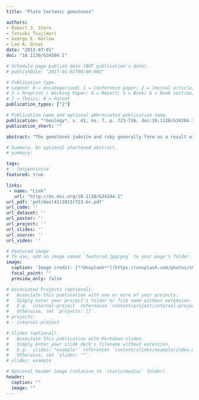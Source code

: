 ```yaml
---
title: "Plate tectonic gemstones"

authors:
- Robert J. Stern
- Tatsuki Tsujimori
- George E. Harlow
- Lee A. Groat
date: "2013-07-01"
doi: "10.1130/G34204.1"

# Schedule page publish date (NOT publication's date).
# publishDate: "2017-01-01T00:00:00Z"

# Publication type.
# Legend: 0 = Uncategorized; 1 = Conference paper; 2 = Journal article;
# 3 = Preprint / Working Paper; 4 = Report; 5 = Book; 6 = Book section;
# 7 = Thesis; 8 = Patent
publication_types: ["2"]

# Publication name and optional abbreviated publication name.
publication: "*Geology*, v. 41, no. 7, p. 723-726, doi:10.1130/G34204.1"
publication_short: ""

abstract: "The gemstones jadeite and ruby generally form as a result of the plate tectonic processes subduction and collision. Jade made of jadeite (jadeitite) forms when supercritical fluids released from subducting oceanic crust condense in the overlying mantle wedge, 20–120 km deep in the Earth. Jadeitite deposits thus mark the location of exhumed fossil subduction zones. Ruby, the red gem variety of corundum, forms during amphibolite- and granulite-facies metamorphism or melting of mixed Al-rich and Si-poor protoliths, 10–40 km deep in the crust. Suitable conditions generally exist where passive-margin carbonates and shales are involved in continental collision. Most ruby deposits formed during Ediacaran-Cambrian (ca. 550 Ma) collisions that produced the East African–Antarctic orogen and the supercontinent Gondwana, or during Cenozoic collisions in south Asia. Ruby is thus a robust indicator of continental collision. As a result of these diagnostic properties, we propose the term “plate tectonic gemstones” (PTGs) for jadeitite and ruby. The PTGs are a new type of petrotectonic indicator that are mostly found in Neoproterozoic and younger rocks. The PTGs as petrotectonic indicators that form deep in the Earth have the added advantage that their record is unlikely to be obliterated by erosion, although the possibility of destruction via retrogression needs to be further assessed. Recognition of the PTGs links modern concepts of plate tectonics to economic gemstone deposits and ancient concepts of beauty, and may aid in exploration for new deposits."

# Summary. An optional shortened abstract.
# summary: 

tags: 
# - Serpentinite
featured: true

links:
 - name: "Link"
   url: "http://dx.doi.org/10.1130/G34204.1"
url_pdf: 'pdf/Geol41(2013)723-6+.pdf'
url_code: ''
url_dataset: ''
url_poster: ''
url_project: ''
url_slides: ''
url_source: ''
url_video: ''

# Featured image
# To use, add an image named `featured.jpg/png` to your page's folder. 
image: 
  caption: 'Image credit: [**Unsplash**](https://unsplash.com/photos/s9CC2SKySJM)'
  focal_point: ""
  preview_only: false

# Associated Projects (optional).
#   Associate this publication with one or more of your projects.
#   Simply enter your project's folder or file name without extension.
#   E.g. `internal-project` references `content/project/internal-project/index.md`.
#   Otherwise, set `projects: []`.
# projects:
# - internal-project

# Slides (optional).
#   Associate this publication with Markdown slides.
#   Simply enter your slide deck's filename without extension.
#   E.g. `slides: "example"` references `content/slides/example/index.md`.
#   Otherwise, set `slides: ""`.
# slides: example

# Optional header image (relative to `static/media/` folder).
header:
  caption: ""
  image: ""
---
```

